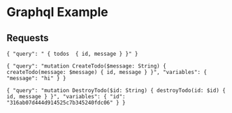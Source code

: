 # Graphql Example

## Requests

`{ "query": " { todos  { id, message } }" }`

`{ "query": "mutation CreateTodo($message: String) { createTodo(message: $message) { id, message } }", "variables": { "message": "hi" } }`

`{ "query": "mutation DestroyTodo($id: String) { destroyTodo(id: $id) { id, message } }", "variables": { "id": "316ab07d444d914525c7b345240fdc06" } }`